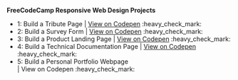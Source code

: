 <strong>FreeCodeCamp Responsive Web Design Projects</strong><br>
<ul>
  <li>1: Build a Tribute Page | <a href="https://codepen.io/QContinueUm/full/YzyBbNw" target="_blank">View on Codepen</a> :heavy_check_mark:</li>
  <li>2: Build a Survey Form | <a href="https://codepen.io/QContinueUm/full/WNQmYra" target="_blank">View on Codepen</a> :heavy_check_mark:</li> 
  <li>3: Build a Product Landing Page | <a href="https://codepen.io/QContinueUm/full/XWXJMKB" target="_blank">View on Codepen</a> :heavy_check_mark:</li>
  <li>4: Build a Technical Documentation Page | <a href="https://codepen.io/QContinueUm/full/wvMWGxW" target="_blank">View on Codepen</a> :heavy_check_mark:</li>
  <li>5: Build a Personal Portfolio Webpage</li> | View on Codepen :heavy_check_mark:</li>
</ul>
